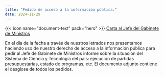 ```yaml
---
title: "Pedido de acceso a la información pública."
date: 2024-11-29
---
```



{{< icon name="document-text" pack="hero" >}} [Carta al Jefe del Gabinete de Ministros](pedido-acceso-informacion-publica.pdf)

En el día de la fecha a través de nuestros letrados nos presentamos haciendo uso de nuestro derecho de acceso a la información pública para pedir al Jefe de Gabinete de Ministros informe sobre la situación del Sistema de Ciencia y Tecnología del pais: ejecución de partidas presupuestarias, estado de programas, etc. El documento adjunto contiene el desglose de todos los pedidos. 